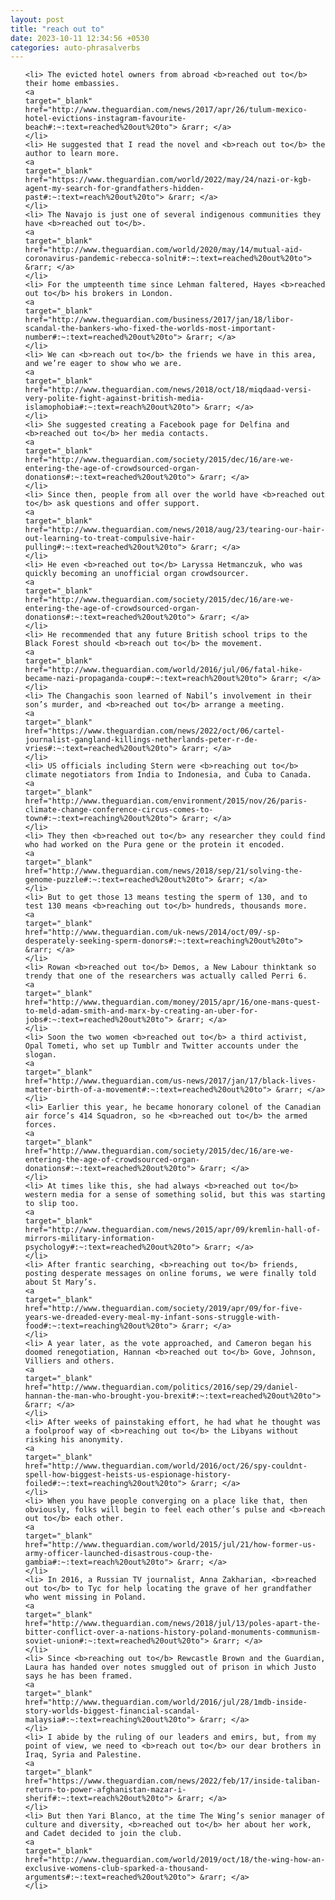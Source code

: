```yaml
---
layout: post
title: "reach out to"
date: 2023-10-11 12:34:56 +0530
categories: auto-phrasalverbs
---
```

<ol>

    <li> The evicted hotel owners from abroad <b>reached out to</b> their home embassies.
    <a 
    target="_blank" 
    href="http://www.theguardian.com/news/2017/apr/26/tulum-mexico-hotel-evictions-instagram-favourite-beach#:~:text=reached%20out%20to"> &rarr; </a>
    </li>
    <li> He suggested that I read the novel and <b>reach out to</b> the author to learn more.
    <a 
    target="_blank" 
    href="https://www.theguardian.com/world/2022/may/24/nazi-or-kgb-agent-my-search-for-grandfathers-hidden-past#:~:text=reach%20out%20to"> &rarr; </a>
    </li>
    <li> The Navajo is just one of several indigenous communities they have <b>reached out to</b>.
    <a 
    target="_blank" 
    href="http://www.theguardian.com/world/2020/may/14/mutual-aid-coronavirus-pandemic-rebecca-solnit#:~:text=reached%20out%20to"> &rarr; </a>
    </li>
    <li> For the umpteenth time since Lehman faltered, Hayes <b>reached out to</b> his brokers in London.
    <a 
    target="_blank" 
    href="http://www.theguardian.com/business/2017/jan/18/libor-scandal-the-bankers-who-fixed-the-worlds-most-important-number#:~:text=reached%20out%20to"> &rarr; </a>
    </li>
    <li> We can <b>reach out to</b> the friends we have in this area, and we’re eager to show who we are.
    <a 
    target="_blank" 
    href="http://www.theguardian.com/news/2018/oct/18/miqdaad-versi-very-polite-fight-against-british-media-islamophobia#:~:text=reach%20out%20to"> &rarr; </a>
    </li>
    <li> She suggested creating a Facebook page for Delfina and <b>reached out to</b> her media contacts.
    <a 
    target="_blank" 
    href="http://www.theguardian.com/society/2015/dec/16/are-we-entering-the-age-of-crowdsourced-organ-donations#:~:text=reached%20out%20to"> &rarr; </a>
    </li>
    <li> Since then, people from all over the world have <b>reached out to</b> ask questions and offer support.
    <a 
    target="_blank" 
    href="http://www.theguardian.com/news/2018/aug/23/tearing-our-hair-out-learning-to-treat-compulsive-hair-pulling#:~:text=reached%20out%20to"> &rarr; </a>
    </li>
    <li> He even <b>reached out to</b> Laryssa Hetmanczuk, who was quickly becoming an unofficial organ crowdsourcer.
    <a 
    target="_blank" 
    href="http://www.theguardian.com/society/2015/dec/16/are-we-entering-the-age-of-crowdsourced-organ-donations#:~:text=reached%20out%20to"> &rarr; </a>
    </li>
    <li> He recommended that any future British school trips to the Black Forest should <b>reach out to</b> the movement.
    <a 
    target="_blank" 
    href="http://www.theguardian.com/world/2016/jul/06/fatal-hike-became-nazi-propaganda-coup#:~:text=reach%20out%20to"> &rarr; </a>
    </li>
    <li> The Changachis soon learned of Nabil’s involvement in their son’s murder, and <b>reached out to</b> arrange a meeting.
    <a 
    target="_blank" 
    href="https://www.theguardian.com/news/2022/oct/06/cartel-journalist-gangland-killings-netherlands-peter-r-de-vries#:~:text=reached%20out%20to"> &rarr; </a>
    </li>
    <li> US officials including Stern were <b>reaching out to</b> climate negotiators from India to Indonesia, and Cuba to Canada.
    <a 
    target="_blank" 
    href="http://www.theguardian.com/environment/2015/nov/26/paris-climate-change-conference-circus-comes-to-town#:~:text=reaching%20out%20to"> &rarr; </a>
    </li>
    <li> They then <b>reached out to</b> any researcher they could find who had worked on the Pura gene or the protein it encoded.
    <a 
    target="_blank" 
    href="http://www.theguardian.com/news/2018/sep/21/solving-the-genome-puzzle#:~:text=reached%20out%20to"> &rarr; </a>
    </li>
    <li> But to get those 13 means testing the sperm of 130, and to test 130 means <b>reaching out to</b> hundreds, thousands more.
    <a 
    target="_blank" 
    href="http://www.theguardian.com/uk-news/2014/oct/09/-sp-desperately-seeking-sperm-donors#:~:text=reaching%20out%20to"> &rarr; </a>
    </li>
    <li> Rowan <b>reached out to</b> Demos, a New Labour thinktank so trendy that one of the researchers was actually called Perri 6.
    <a 
    target="_blank" 
    href="http://www.theguardian.com/money/2015/apr/16/one-mans-quest-to-meld-adam-smith-and-marx-by-creating-an-uber-for-jobs#:~:text=reached%20out%20to"> &rarr; </a>
    </li>
    <li> Soon the two women <b>reached out to</b> a third activist, Opal Tometi, who set up Tumblr and Twitter accounts under the slogan.
    <a 
    target="_blank" 
    href="http://www.theguardian.com/us-news/2017/jan/17/black-lives-matter-birth-of-a-movement#:~:text=reached%20out%20to"> &rarr; </a>
    </li>
    <li> Earlier this year, he became honorary colonel of the Canadian air force’s 414 Squadron, so he <b>reached out to</b> the armed forces.
    <a 
    target="_blank" 
    href="http://www.theguardian.com/society/2015/dec/16/are-we-entering-the-age-of-crowdsourced-organ-donations#:~:text=reached%20out%20to"> &rarr; </a>
    </li>
    <li> At times like this, she had always <b>reached out to</b> western media for a sense of something solid, but this was starting to slip too.
    <a 
    target="_blank" 
    href="http://www.theguardian.com/news/2015/apr/09/kremlin-hall-of-mirrors-military-information-psychology#:~:text=reached%20out%20to"> &rarr; </a>
    </li>
    <li> After frantic searching, <b>reaching out to</b> friends, posting desperate messages on online forums, we were finally told about St Mary’s.
    <a 
    target="_blank" 
    href="http://www.theguardian.com/society/2019/apr/09/for-five-years-we-dreaded-every-meal-my-infant-sons-struggle-with-food#:~:text=reaching%20out%20to"> &rarr; </a>
    </li>
    <li> A year later, as the vote approached, and Cameron began his doomed renegotiation, Hannan <b>reached out to</b> Gove, Johnson, Villiers and others.
    <a 
    target="_blank" 
    href="http://www.theguardian.com/politics/2016/sep/29/daniel-hannan-the-man-who-brought-you-brexit#:~:text=reached%20out%20to"> &rarr; </a>
    </li>
    <li> After weeks of painstaking effort, he had what he thought was a foolproof way of <b>reaching out to</b> the Libyans without risking his anonymity.
    <a 
    target="_blank" 
    href="http://www.theguardian.com/world/2016/oct/26/spy-couldnt-spell-how-biggest-heists-us-espionage-history-foiled#:~:text=reaching%20out%20to"> &rarr; </a>
    </li>
    <li> When you have people converging on a place like that, then obviously, folks will begin to feel each other’s pulse and <b>reach out to</b> each other.
    <a 
    target="_blank" 
    href="http://www.theguardian.com/world/2015/jul/21/how-former-us-army-officer-launched-disastrous-coup-the-gambia#:~:text=reach%20out%20to"> &rarr; </a>
    </li>
    <li> In 2016, a Russian TV journalist, Anna Zakharian, <b>reached out to</b> to Tyc for help locating the grave of her grandfather who went missing in Poland.
    <a 
    target="_blank" 
    href="http://www.theguardian.com/news/2018/jul/13/poles-apart-the-bitter-conflict-over-a-nations-history-poland-monuments-communism-soviet-union#:~:text=reached%20out%20to"> &rarr; </a>
    </li>
    <li> Since <b>reaching out to</b> Rewcastle Brown and the Guardian, Laura has handed over notes smuggled out of prison in which Justo says he has been framed.
    <a 
    target="_blank" 
    href="http://www.theguardian.com/world/2016/jul/28/1mdb-inside-story-worlds-biggest-financial-scandal-malaysia#:~:text=reaching%20out%20to"> &rarr; </a>
    </li>
    <li> I abide by the ruling of our leaders and emirs, but, from my point of view, we need to <b>reach out to</b> our dear brothers in Iraq, Syria and Palestine.
    <a 
    target="_blank" 
    href="https://www.theguardian.com/news/2022/feb/17/inside-taliban-return-to-power-afghanistan-mazar-i-sherif#:~:text=reach%20out%20to"> &rarr; </a>
    </li>
    <li> But then Yari Blanco, at the time The Wing’s senior manager of culture and diversity, <b>reached out to</b> her about her work, and Cadet decided to join the club.
    <a 
    target="_blank" 
    href="http://www.theguardian.com/world/2019/oct/18/the-wing-how-an-exclusive-womens-club-sparked-a-thousand-arguments#:~:text=reached%20out%20to"> &rarr; </a>
    </li>